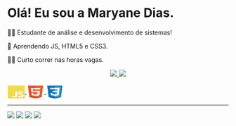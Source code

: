 <h1> <strong> Olá! Eu sou a Maryane Dias.</strong> </h1>
<p>👩‍💻 Estudante de análise e desenvolvimento de sistemas!</p>
<p>📝 Aprendendo JS, HTML5 e CSS3.</p>
<p>🏃‍♀️ Curto correr nas horas vagas.</p>

<div align="center">
  <a href="https://github.com/maryaneldias">
  <img height="180em" src="https://github-readme-stats.vercel.app/api?username=maryaneldias&show_icons=true&theme=synthwave&include_all_commits=true&count_private=true"/>
  <img height="90em" src="https://github-readme-stats.vercel.app/api/top-langs/?username=maryaneldias&layout=compact&langs_count=7&theme=synthwave"/>
</div>

<div style="display: inline_block"><br>
  <img align="center" alt="m-Js" height="30" width="40" src="https://raw.githubusercontent.com/devicons/devicon/master/icons/javascript/javascript-plain.svg">
  <img align="center" alt="m-HTML" height="30" width="40" src="https://raw.githubusercontent.com/devicons/devicon/master/icons/html5/html5-original.svg">
  <img align="center" alt="m-CSS" height="30" width="40" src="https://raw.githubusercontent.com/devicons/devicon/master/icons/css3/css3-original.svg">
  
</div>
<hr>

<div> 
  <a href="https://www.youtube.com/channel/UCR1RCGrcBQZNAFERIOsu0eg"><img src="https://img.shields.io/badge/YouTube-FF0000?style=for-the-badge&logo=youtube&logoColor=white" target="_blank"></a>
  <a href="https://instagram.com/maryaneldias" target="_blank"><img src="https://img.shields.io/badge/-Instagram-%23E4405F?style=for-the-badge&logo=instagram&logoColor=white" target="_blank"></a>
  <a href = "mailto:maryanedev@gmail.com"><img src="https://img.shields.io/badge/-Gmail-%23333?style=for-the-badge&logo=gmail&logoColor=white" target="_blank"></a>
  <a href="https://www.linkedin.com/in/maryane-dias/" target="_blank"><img src="https://img.shields.io/badge/-LinkedIn-%230077B5?style=for-the-badge&logo=linkedin&logoColor=white" target="_blank"></a> 
 
</div> 


<!--- 👋 Hi, I’m @Maryaneldias
- 👀 I’m interested in ...
- 🌱 I’m currently learning ...
- 💞️ I’m looking to collaborate on ...
- 📫 How to reach me ... --->

<!---
Maryaneldias/Maryaneldias is a ✨ special ✨ repository because its `README.md` (this file) appears on your GitHub profile.
You can click the Preview link to take a look at your changes.
--->
